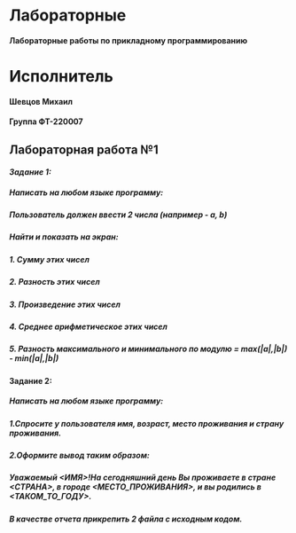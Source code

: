 # **Лабораторные**
#### Лабораторные работы по прикладному программированию

# **Исполнитель**
#### Шевцов Михаил
#### Группа ФТ-220007

## **Лабораторная работа №1**
#### *Задание 1:*

##### Написать на любом языке программу: 

##### Пользователь должен ввести 2 числа (например - a, b)
##### Найти и показать на экран:
##### 1. Сумму этих чисел
##### 2. Разность этих чисел
##### 3. Произведение этих чисел
##### 4. Среднее арифметическое этих чисел
##### 5. Разность максимального и минимального по модулю = max(|a|,|b|) - min(|a|,|b|)  

#### Задание 2:
##### Написать на любом языке программу:
##### 1.Спросите у пользователя имя, возраст, место проживания и страну проживания.
##### 2.Оформите вывод таким образом:
##### Уважаемый <ИМЯ>!На сегодняшний день Вы проживаете в стране <СТРАНА>, в городе <МЕСТО_ПРОЖИВАНИЯ>, и вы родились в <ТАКОМ_ТО_ГОДУ>.
##### В качестве отчета прикрепить 2 файла с исходным кодом.



